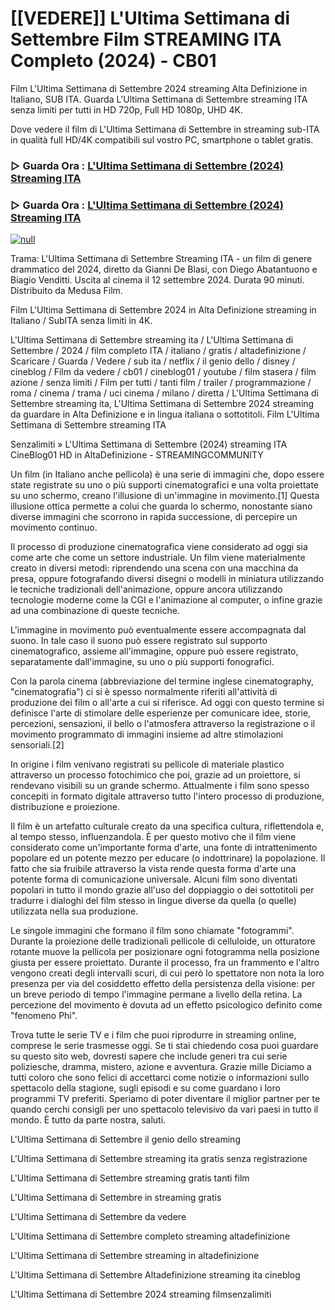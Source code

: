 # [[VEDERE]] L'Ultima Settimana di Settembre Film STREAMING ITA Completo (2024) - CB01
Film L'Ultima Settimana di Settembre 2024 streaming Alta Definizione in Italiano, SUB ITA. Guarda L'Ultima Settimana di Settembre streaming ITA senza limiti per tutti in HD 720p, Full HD 1080p, UHD 4K.

Dove vedere il film di L'Ultima Settimana di Settembre in streaming sub-ITA in qualità full HD/4K compatibili sul vostro PC, smartphone o tablet gratis.

### ▷ Guarda Ora : [L'Ultima Settimana di Settembre (2024) Streaming ITA](https://moviecorn-tv.com/it/movie/1190397)

### ▷ Guarda Ora : [L'Ultima Settimana di Settembre (2024) Streaming ITA](https://moviecorn-tv.com/it/movie/1190397)

[![null](https://static.wixstatic.com/media/855a25_043b5abeb4ae4d35ac003198e7fe56ed~mv2.gif)](https://moviecorn-tv.com/it/movie/1190397)

Trama: L'Ultima Settimana di Settembre Streaming ITA - un film di genere drammatico del 2024, diretto da Gianni De Blasi, con Diego Abatantuono e Biagio Venditti. Uscita al cinema il 12 settembre 2024. Durata 90 minuti. Distribuito da Medusa Film.

Film L'Ultima Settimana di Settembre 2024 in Alta Definizione streaming in Italiano / SubITA senza limiti in 4K.

L'Ultima Settimana di Settembre streaming ita / L'Ultima Settimana di Settembre / 2024 / film completo ITA / italiano / gratis / altadefinizione / Scaricare / Guarda / Vedere / sub ita / netflix / il genio dello / disney / cineblog / Film da vedere / cb01 / cineblog01 / youtube / film stasera / film azione / senza limiti / Film per tutti / tanti film / trailer / programmazione / roma / cinema / trama / uci cinema / milano / diretta / L'Ultima Settimana di Settembre streaming ita, L'Ultima Settimana di Settembre 2024 streaming da guardare in Alta Definizione e in lingua italiana o sottotitoli. Film L'Ultima Settimana di Settembre streaming ITA

Senzalimiti » L'Ultima Settimana di Settembre (2024) streaming ITA CineBlog01 HD in AltaDefinizione - STREAMINGCOMMUNITY

Un film (in Italiano anche pellicola) è una serie di immagini che, dopo essere state registrate su uno o più supporti cinematografici e una volta proiettate su uno schermo, creano l'illusione di un'immagine in movimento.[1] Questa illusione ottica permette a colui che guarda lo schermo, nonostante siano diverse immagini che scorrono in rapida successione, di percepire un movimento continuo.

Il processo di produzione cinematografica viene considerato ad oggi sia come arte che come un settore industriale. Un film viene materialmente creato in diversi metodi: riprendendo una scena con una macchina da presa, oppure fotografando diversi disegni o modelli in miniatura utilizzando le tecniche tradizionali dell'animazione, oppure ancora utilizzando tecnologie moderne come la CGI e l'animazione al computer, o infine grazie ad una combinazione di queste tecniche.

L'immagine in movimento può eventualmente essere accompagnata dal suono. In tale caso il suono può essere registrato sul supporto cinematografico, assieme all'immagine, oppure può essere registrato, separatamente dall'immagine, su uno o più supporti fonografici.

Con la parola cinema (abbreviazione del termine inglese cinematography, "cinematografia") ci si è spesso normalmente riferiti all'attività di produzione dei film o all'arte a cui si riferisce. Ad oggi con questo termine si definisce l'arte di stimolare delle esperienze per comunicare idee, storie, percezioni, sensazioni, il bello o l'atmosfera attraverso la registrazione o il movimento programmato di immagini insieme ad altre stimolazioni sensoriali.[2]

In origine i film venivano registrati su pellicole di materiale plastico attraverso un processo fotochimico che poi, grazie ad un proiettore, si rendevano visibili su un grande schermo. Attualmente i film sono spesso concepiti in formato digitale attraverso tutto l'intero processo di produzione, distribuzione e proiezione.

Il film è un artefatto culturale creato da una specifica cultura, riflettendola e, al tempo stesso, influenzandola. È per questo motivo che il film viene considerato come un'importante forma d'arte, una fonte di intrattenimento popolare ed un potente mezzo per educare (o indottrinare) la popolazione. Il fatto che sia fruibile attraverso la vista rende questa forma d'arte una potente forma di comunicazione universale. Alcuni film sono diventati popolari in tutto il mondo grazie all'uso del doppiaggio o dei sottotitoli per tradurre i dialoghi del film stesso in lingue diverse da quella (o quelle) utilizzata nella sua produzione.

Le singole immagini che formano il film sono chiamate "fotogrammi". Durante la proiezione delle tradizionali pellicole di celluloide, un otturatore rotante muove la pellicola per posizionare ogni fotogramma nella posizione giusta per essere proiettato. Durante il processo, fra un frammento e l'altro vengono creati degli intervalli scuri, di cui però lo spettatore non nota la loro presenza per via del cosiddetto effetto della persistenza della visione: per un breve periodo di tempo l'immagine permane a livello della retina. La percezione del movimento è dovuta ad un effetto psicologico definito come "fenomeno Phi".

Trova tutte le serie TV e i film che puoi riprodurre in streaming online, comprese le serie trasmesse oggi. Se ti stai chiedendo cosa puoi guardare su questo sito web, dovresti sapere che include generi tra cui serie poliziesche, dramma, mistero, azione e avventura. Grazie mille Diciamo a tutti coloro che sono felici di accettarci come notizie o informazioni sullo spettacolo della stagione, sugli episodi e su come guardano i loro programmi TV preferiti. Speriamo di poter diventare il miglior partner per te quando cerchi consigli per uno spettacolo televisivo da vari paesi in tutto il mondo. È tutto da parte nostra, saluti. 

L'Ultima Settimana di Settembre il genio dello streaming

L'Ultima Settimana di Settembre streaming ita gratis senza registrazione

L'Ultima Settimana di Settembre streaming gratis tanti film

L'Ultima Settimana di Settembre in streaming gratis

L'Ultima Settimana di Settembre da vedere

L'Ultima Settimana di Settembre completo streaming altadefinizione

L'Ultima Settimana di Settembre streaming in altadefinizione

L'Ultima Settimana di Settembre Altadefinizione streaming ita cineblog

L'Ultima Settimana di Settembre 2024 streaming filmsenzalimiti
